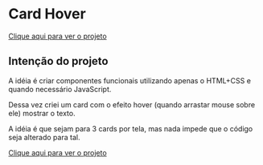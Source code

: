 # Card Hover

[Clique aqui para ver o projeto](http://www.google.com.br)

## Intenção do projeto

A idéia é criar componentes funcionais utilizando apenas o HTML+CSS e quando necessário JavaScript.

Dessa vez criei um card com o efeito hover (quando arrastar mouse sobre ele) mostrar o texto.

A idéia é que sejam para 3 cards por tela, mas nada impede que o código seja alterado para tal.

[Clique aqui para ver o projeto](http://www.google.com.br)
